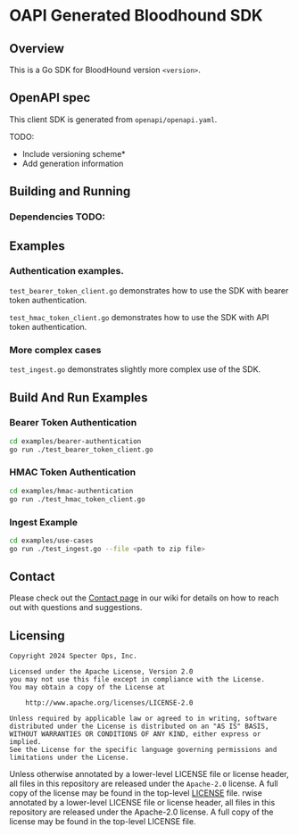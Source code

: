 # OAPI Generated Bloodhound SDK

## Overview

This is a Go SDK for BloodHound version `<version>`.

## OpenAPI spec

This client SDK is generated from `openapi/openapi.yaml`.

TODO: 
- Include versioning scheme*
- Add generation information

## Building and Running

### Dependencies TODO:

## Examples

### Authentication examples.  

`test_bearer_token_client.go` demonstrates how to use the SDK with bearer token authentication.

`test_hmac_token_client.go` demonstrates how to use the SDK with API token authentication.

### More complex cases

`test_ingest.go` demonstrates slightly more complex use of the SDK.

## Build And Run Examples

### Bearer Token Authentication

```bash
cd examples/bearer-authentication
go run ./test_bearer_token_client.go
```

### HMAC Token Authentication

```bash
cd examples/hmac-authentication
go run ./test_hmac_token_client.go
```

### Ingest Example

```bash
cd examples/use-cases
go run ./test_ingest.go --file <path to zip file>
```

## Contact

Please check out the [Contact page](https://github.com/SpecterOps/BloodHound/wiki/Contact) in our wiki for details on how to reach out with questions and suggestions.

## Licensing

```
Copyright 2024 Specter Ops, Inc.

Licensed under the Apache License, Version 2.0
you may not use this file except in compliance with the License.
You may obtain a copy of the License at

    http://www.apache.org/licenses/LICENSE-2.0

Unless required by applicable law or agreed to in writing, software
distributed under the License is distributed on an "AS IS" BASIS,
WITHOUT WARRANTIES OR CONDITIONS OF ANY KIND, either express or implied.
See the License for the specific language governing permissions and
limitations under the License.
```

Unless otherwise annotated by a lower-level LICENSE file or license header, all files in this repository are released
under the `Apache-2.0` license. A full copy of the license may be found in the top-level [LICENSE](LICENSE) file.
rwise annotated by a lower-level LICENSE file or license header, all files in this repository are released under the Apache-2.0 license. A full copy of the license may be found in the top-level LICENSE file.